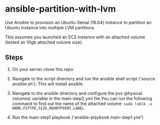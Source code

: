 # ansible-partition-with-lvm

Use Ansible to provision an Ubuntu Xenial (16.04) instance to partition an Ubuntu instance into multiple LVM partitions.

This assumes you launched an EC2 instance with an attached volume (tested on 10gb attached volume size).

## Steps

1. On your server clone this repo

2. Navigate to the script directory and run the ansible shell script ('source ansible.sh'). This will install ansible.

3. Navigate to the ansible directory and configure the pvs (physical volumes) variable in the main-step2.yml file.You can run the following command to find out the name of the attached volume: ```sudo lsblk -o NAME,FSTYPE,SIZE,MOUNTPOINT,LABEL```

4. Run the main-step1 playbook ('ansible-playbook main-step1.yml')



